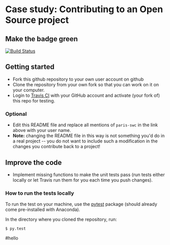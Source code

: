# Case study: Contributing to an Open Source project

## Make the badge green

[![Build Status](https://travis-ci.org/paris-swc/oss-contribution-exercise.svg?branch=master)](https://travis-ci.org/paris-swc/oss-contribution-exercise)

## Getting started

* Fork this github repository to your own user account on github
* Clone the repository from your own fork so that you can work on it on your
  computer.
* Login to [Travis CI](https://travis-ci.org) with your GitHub account and activate (your fork of) this repo for testing.
### Optional
  * Edit this README file and replace all mentions of `paris-swc` in the link above with your user name.
  * **Note:** changing the README file in this way is not something you'd do in a real project -- you do not want to include such a modification in the changes you contribute back to a project!


## Improve the code
* Implement missing functions to make the unit tests pass (run tests either locally or let Travis run them for you each time you push changes).

### How to run the tests locally
To run the test on your machine, use the [pytest](http://pytest.org) package (should already come pre-installed with Anaconda).

In the directory where you cloned the repository, run:
```
$ py.test
```
#hello
